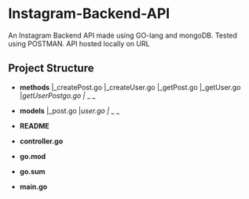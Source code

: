 # Instagram-Backend-API
An Instagram Backend API made using GO-lang and mongoDB. Tested using POSTMAN. API hosted locally on URL

## Project Structure
- **methods**
|_createPost.go
|_createUser.go
|_getPost.go
|_getUser.go
|_getUserPostgo.go
|_ _ _

- **models**
|_post.go
|_user.go
|_ _ _

- **README**


- **controller.go**

- **go.mod**

- **go.sum**


- **main.go**

